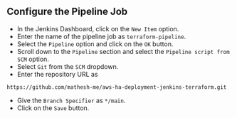 ## Configure the Pipeline Job

- In the Jenkins Dashboard, click on the `New Item` option.
- Enter the name of the pipeline job as `terraform-pipeline`.
- Select the `Pipeline` option and click on the `OK` button.
- Scroll down to the `Pipeline` section and select the `Pipeline script from SCM` option.
- Select `Git` from the `SCM` dropdown.
- Enter the repository URL as
```
https://github.com/mathesh-me/aws-ha-deployment-jenkins-terraform.git
```
- Give the `Branch Specifier` as `*/main`.
- Click on the `Save` button.